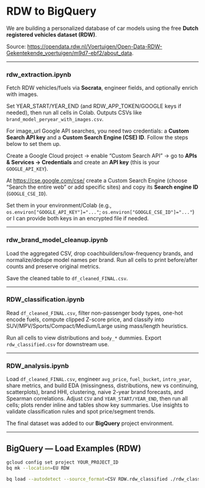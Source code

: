 # RDW to BigQuery

We are building a personalized database of car models using the free **Dutch registered vehicles dataset (RDW)**. 

Source: https://opendata.rdw.nl/Voertuigen/Open-Data-RDW-Gekentekende_voertuigen/m9d7-ebf2/about_data.

---

### rdw_extraction.ipynb
Fetch RDW vehicles/fuels via **Socrata**, engineer fields, and optionally enrich with images. 

Set YEAR_START/YEAR_END (and RDW_APP_TOKEN/GOOGLE keys if needed), then run all cells in Colab. Outputs CSVs like `brand_model_peryear_with_images.csv`.

For image_url Google API searches, you need two credentials: a **Custom Search API key** and a **Custom Search Engine (CSE) ID**. Follow the steps below to set them up.

Create a Google Cloud project → enable “Custom Search API” → go to **APIs & Services → Credentials** and create an **API key** (this is your `GOOGLE_API_KEY`). 

At https://cse.google.com/cse/ create a Custom Search Engine (choose “Search the entire web” or add specific sites) and copy its **Search engine ID** (`GOOGLE_CSE_ID`).  

Set them in your environment/Colab (e.g., `os.environ["GOOGLE_API_KEY"]="..."`; `os.environ["GOOGLE_CSE_ID"]="..."`) or I can provide both keys in an encrypted file if needed.

---
                                                                                                                   
### rdw_brand_model_cleanup.ipynb
Load the aggregated CSV, drop coachbuilders/low-frequency brands, and normalize/dedupe model names per brand. Run all cells to print before/after counts and preserve original metrics. 

Save the cleaned table to `df_cleaned_FINAL.csv`.

---

### RDW_classification.ipynb
Read `df_cleaned_FINAL.csv`, filter non-passenger body types, one-hot encode fuels, compute clipped Z-score price, and classify into SUV/MPV/Sports/Compact/Medium/Large using mass/length heuristics. 

Run all cells to view distributions and `body_*` dummies. Export `rdw_classified.csv` for downstream use.

---

### RDW_analysis.ipynb
Load `df_cleaned_FINAL.csv`, engineer `avg_price`, `fuel_bucket`, `intro_year`, share metrics, and build EDA (missingness, distributions, new vs continuing, scatterplots), brand HHI, clustering, naive 2-year brand forecasts, and Spearman correlations. Adjust `CSV` and `YEAR_START/YEAR_END`, then run all cells; plots render inline and tables show key summaries. Use insights to validate classification rules and spot price/segment trends.

The final dataset was added to our **BigQuery** project environment.

---

## BigQuery — Load Examples (RDW)

```bash
gcloud config set project YOUR_PROJECT_ID
bq mk --location=EU RDW

bq load --autodetect --source_format=CSV RDW.rdw_classified ./rdw_classified.csv


